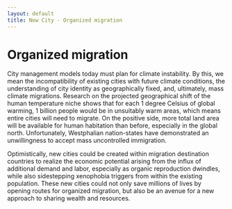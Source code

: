 ```yaml
---
layout: default
title: Now City - Organized migration
---
```

# Organized migration

City management models today must plan for climate instability. By this, we mean the incompatibility of existing cities with future climate conditions, the understanding of city identity as geographically fixed, and, ultimately, mass climate migrations. Research on the projected geographical shift of the human temperature niche shows that for each 1 degree Celsius of global warming, 1 billion people would be in unsuitably warm areas, which means entire cities will need to migrate. On the positive side, more total land area will be available for human habitation than before, especially in the global north. Unfortunately, Westphalian nation-states have demonstrated an unwillingness to accept mass uncontrolled immigration. 

Optimistically, new cities could be created within migration destination countries to realize the economic potential arising from the influx of additional demand and labor, especially as organic reproduction dwindles, while also sidestepping xenophobia triggers from within the existing population. These new cities could not only save millions of lives by opening routes for organized migration, but also be an avenue for a new approach to sharing wealth and resources.